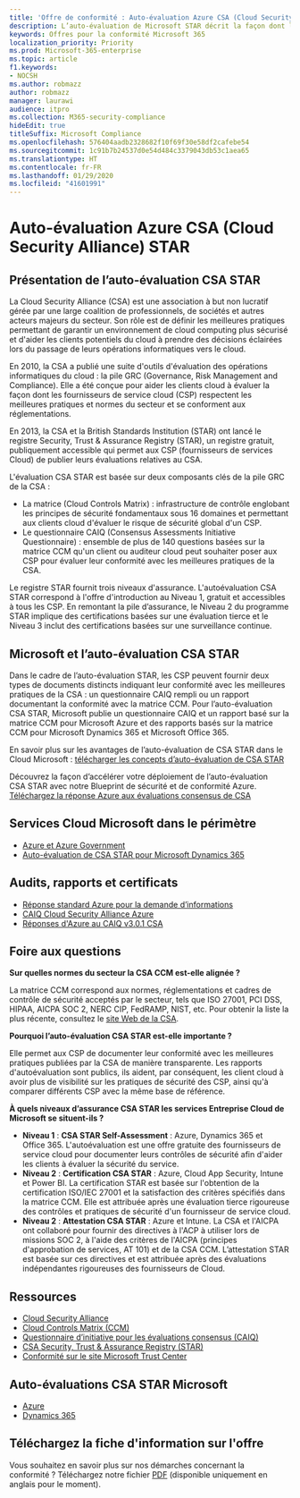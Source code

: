 ```yaml
---
title: 'Offre de conformité : Auto-évaluation Azure CSA (Cloud Security Alliance) STAR'
description: L’auto-évaluation de Microsoft STAR décrit la façon dont les services Cloud respectent les exigences de la Cloud Security Alliance.
keywords: Offres pour la conformité Microsoft 365
localization_priority: Priority
ms.prod: Microsoft-365-enterprise
ms.topic: article
f1.keywords:
- NOCSH
ms.author: robmazz
author: robmazz
manager: laurawi
audience: itpro
ms.collection: M365-security-compliance
hideEdit: true
titleSuffix: Microsoft Compliance
ms.openlocfilehash: 576404aadb2328682f10f69f30e58df2cafebe54
ms.sourcegitcommit: 1c91b7b24537d0e54d484c3379043db53c1aea65
ms.translationtype: HT
ms.contentlocale: fr-FR
ms.lasthandoff: 01/29/2020
ms.locfileid: "41601991"
---
```

# <a name="cloud-security-alliance-csa-star-self-assessment"></a>Auto-évaluation Azure CSA (Cloud Security Alliance) STAR

## <a name="csa-star-self-assessment-overview"></a>Présentation de l’auto-évaluation CSA STAR

La Cloud Security Alliance (CSA) est une association à but non lucratif gérée par une large coalition de professionnels, de sociétés et autres acteurs majeurs du secteur. Son rôle est de définir les meilleures pratiques permettant de garantir un environnement de cloud computing plus sécurisé et d'aider les clients potentiels du cloud à prendre des décisions éclairées lors du passage de leurs opérations informatiques vers le cloud.  
  
En 2010, la CSA a publié une suite d'outils d'évaluation des opérations informatiques du cloud : la pile GRC (Governance, Risk Management and Compliance). Elle a été conçue pour aider les clients cloud à évaluer la façon dont les fournisseurs de service cloud (CSP) respectent les meilleures pratiques et normes du secteur et se conforment aux réglementations.  
  
En 2013, la CSA et la British Standards Institution (STAR) ont lancé le registre Security, Trust & Assurance Registry (STAR), un registre gratuit, publiquement accessible qui permet aux CSP (fournisseurs de services Cloud) de publier leurs évaluations relatives au CSA.  
  
L'évaluation CSA STAR est basée sur deux composants clés de la pile GRC de la CSA :

- La matrice (Cloud Controls Matrix) : infrastructure de contrôle englobant les principes de sécurité fondamentaux sous 16 domaines et permettant aux clients cloud d'évaluer le risque de sécurité global d'un CSP.
- Le questionnaire CAIQ (Consensus Assessments Initiative Questionnaire) : ensemble de plus de 140 questions basées sur la matrice CCM qu'un client ou auditeur cloud peut souhaiter poser aux CSP pour évaluer leur conformité avec les meilleures pratiques de la CSA.

Le registre STAR fournit trois niveaux d'assurance. L'autoévaluation CSA STAR correspond à l'offre d'introduction au Niveau 1, gratuit et accessibles à tous les CSP. En remontant la pile d’assurance, le Niveau 2 du programme STAR implique des certifications basées sur une évaluation tierce et le Niveau 3 inclut des certifications basées sur une surveillance continue.

## <a name="microsoft-and-csa-star-self-assessment"></a>Microsoft et l’auto-évaluation CSA STAR

Dans le cadre de l’auto-évaluation STAR, les CSP peuvent fournir deux types de documents distincts indiquant leur conformité avec les meilleures pratiques de la CSA : un questionnaire CAIQ rempli ou un rapport documentant la conformité avec la matrice CCM. Pour l’auto-évaluation CSA STAR, Microsoft publie un questionnaire CAIQ et un rapport basé sur la matrice CCM pour Microsoft Azure et des rapports basés sur la matrice CCM pour Microsoft Dynamics 365 et Microsoft Office 365.  
  
En savoir plus sur les avantages de l’auto-évaluation de CSA STAR dans le Cloud Microsoft : [télécharger les concepts d’auto-évaluation de CSA STAR](https://aka.ms/csastar-selfassessment-backgrounder)

Découvrez la façon d’accélérer votre déploiement de l’auto-évaluation CSA STAR avec notre Blueprint de sécurité et de conformité Azure. [Téléchargez la réponse Azure aux évaluations consensus de CSA](https://gallery.technet.microsoft.com/Azure-Responses-to-CSA-46034a11)

## <a name="microsoft-in-scope-cloud-services"></a>Services Cloud Microsoft dans le périmètre

- [Azure et Azure Government](https://gallery.technet.microsoft.com/Overview-of-Azure-c1be3942)
- [Auto-évaluation de CSA STAR pour Microsoft Dynamics 365](https://cloudsecurityalliance.org/star/registry/microsoft/)

## <a name="audits-reports-and-certificates"></a>Audits, rapports et certificats

- [Réponse standard Azure pour la demande d’informations](https://servicetrust.microsoft.com/ViewPage/TrustDocuments?command=Download&downloadType=Document&downloadId=f7ca8423-1bc5-4be0-bff8-b6056f87c134&docTab=6d000410-c9e9-11e7-9a91-892aae8839ad_FAQ%20and%20White%20Papers)
- [CAIQ Cloud Security Alliance Azure](https://servicetrust.microsoft.com/ViewPage/TrustDocumentsV3?command=Download&downloadType=Document&downloadId=a966a424-ecfd-4de2-9739-b08aee2d3ca0&tab=7f51cb60-3d6c-11e9-b2af-7bb9f5d2d913&docTab=7f51cb60-3d6c-11e9-b2af-7bb9f5d2d913_Compliance_Guides)
- [Réponses d'Azure au CAIQ v3.0.1 CSA](https://gallery.technet.microsoft.com/Azure-Responses-to-CSA-46034a11)

## <a name="frequently-asked-questions"></a>Foire aux questions

**Sur quelles normes du secteur la CSA CCM est-elle alignée ?**

La matrice CCM correspond aux normes, réglementations et cadres de contrôle de sécurité acceptés par le secteur, tels que ISO 27001, PCI DSS, HIPAA, AICPA SOC 2, NERC CIP, FedRAMP, NIST, etc. Pour obtenir la liste la plus récente, consultez le [site Web de la CSA](https://cloudsecurityalliance.org/).

**Pourquoi l’auto-évaluation CSA STAR est-elle importante ?**

Elle permet aux CSP de documenter leur conformité avec les meilleures pratiques publiées par la CSA de manière transparente. Les rapports d'autoévaluation sont publics, ils aident, par conséquent, les client cloud à avoir plus de visibilité sur les pratiques de sécurité des CSP, ainsi qu'à comparer différents CSP avec la même base de référence.

**À quels niveaux d’assurance CSA STAR les services Entreprise Cloud de Microsoft se situent-ils ?**

- **Niveau 1** : **CSA STAR Self-Assessment** : Azure, Dynamics 365 et Office 365. L'autoévaluation est une offre gratuite des fournisseurs de service cloud pour documenter leurs contrôles de sécurité afin d'aider les clients à évaluer la sécurité du service.
- **Niveau 2** : **Certification CSA STAR** : Azure, Cloud App Security, Intune et Power BI. La certification STAR est basée sur l'obtention de la certification ISO/IEC 27001 et la satisfaction des critères spécifiés dans la matrice CCM. Elle est attribuée après une évaluation tierce rigoureuse des contrôles et pratiques de sécurité d'un fournisseur de service cloud.
- **Niveau 2** : **Attestation CSA STAR** : Azure et Intune. La CSA et l'AICPA ont collaboré pour fournir des directives à l'ACP à utiliser lors de missions SOC 2, à l'aide des critères de l'AICPA (principes d'approbation de services, AT 101) et de la CSA CCM. L’attestation STAR est basée sur ces directives et est attribuée après des évaluations indépendantes rigoureuses des fournisseurs de Cloud.

## <a name="resources"></a>Ressources

- [Cloud Security Alliance](https://cloudsecurityalliance.org/)
- [Cloud Controls Matrix (CCM)](https://cloudsecurityalliance.org/group/cloud-controls-matrix/)
- [Questionnaire d’initiative pour les évaluations consensus (CAIQ)](https://cloudsecurityalliance.org/group/consensus-assessments/)
- [CSA Security, Trust & Assurance Registry (STAR)](https://cloudsecurityalliance.org/star/)
- [Conformité sur le site Microsoft Trust Center](https://www.microsoft.com/trust-center/compliance/compliance-overview)

## <a name="microsoft-csa-star-self-assessments"></a>Auto-évaluations CSA STAR Microsoft

- [Azure](https://aka.ms/Azure_STAR)
- [Dynamics 365](https://aka.ms/DynamicsCRM_Online_STAR)

## <a name="download-the-offering-backgrounder"></a>Téléchargez la fiche d'information sur l'offre

Vous souhaitez en savoir plus sur nos démarches concernant la conformité ? Téléchargez notre fichier [PDF](https://download.microsoft.com/download/7/C/E/7CE08DFE-86D6-4690-9455-5123DA0A7C09/CSA-STAR-SelfAssessment-Compliance.pdf) (disponible uniquement en anglais pour le moment).

